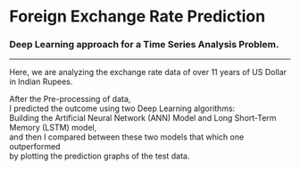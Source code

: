 # Foreign Exchange Rate Prediction

### Deep Learning approach for a Time Series Analysis Problem.
--- 
Here, we are analyzing the exchange rate data of over 11 years of US Dollar in Indian Rupees.

After the Pre-processing of data, \
I predicted the outcome using two Deep Learning algorithms: \
Building the Artificial Neural Network (ANN) Model and Long Short-Term Memory (LSTM) model, \
and then I compared between these two models that which one outperformed \
by plotting the prediction graphs of the test data.

